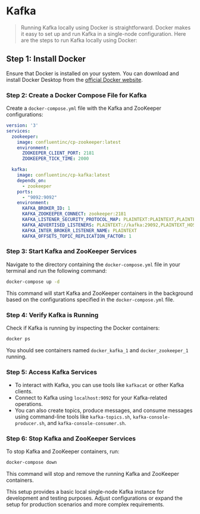 # Kafka

> Running Kafka locally using Docker is straightforward. Docker makes it easy to set up and run Kafka in a single-node configuration. Here are the steps to run Kafka locally using Docker:

## Step 1: Install Docker

Ensure that Docker is installed on your system. You can download and install Docker Desktop from the [official Docker website](https://www.docker.com/products/docker-desktop).

### Step 2: Create a Docker Compose File for Kafka

Create a `docker-compose.yml` file with the Kafka and ZooKeeper configurations:

```yaml
version: '3'
services:
  zookeeper:
    image: confluentinc/cp-zookeeper:latest
    environment:
      ZOOKEEPER_CLIENT_PORT: 2181
      ZOOKEEPER_TICK_TIME: 2000

  kafka:
    image: confluentinc/cp-kafka:latest
    depends_on:
      - zookeeper
    ports:
      - "9092:9092"
    environment:
      KAFKA_BROKER_ID: 1
      KAFKA_ZOOKEEPER_CONNECT: zookeeper:2181
      KAFKA_LISTENER_SECURITY_PROTOCOL_MAP: PLAINTEXT:PLAINTEXT,PLAINTEXT_HOST:PLAINTEXT
      KAFKA_ADVERTISED_LISTENERS: PLAINTEXT://kafka:29092,PLAINTEXT_HOST://localhost:9092
      KAFKA_INTER_BROKER_LISTENER_NAME: PLAINTEXT
      KAFKA_OFFSETS_TOPIC_REPLICATION_FACTOR: 1
```

### Step 3: Start Kafka and ZooKeeper Services

Navigate to the directory containing the `docker-compose.yml` file in your terminal and run the following command:

```bash
docker-compose up -d
```

This command will start Kafka and ZooKeeper containers in the background based on the configurations specified in the `docker-compose.yml` file.

### Step 4: Verify Kafka is Running

Check if Kafka is running by inspecting the Docker containers:

```bash
docker ps
```

You should see containers named `docker_kafka_1` and `docker_zookeeper_1` running.

### Step 5: Access Kafka Services

- To interact with Kafka, you can use tools like `kafkacat` or other Kafka clients.
- Connect to Kafka using `localhost:9092` for your Kafka-related operations.
- You can also create topics, produce messages, and consume messages using command-line tools like `kafka-topics.sh`, `kafka-console-producer.sh`, and `kafka-console-consumer.sh`.

### Step 6: Stop Kafka and ZooKeeper Services

To stop Kafka and ZooKeeper containers, run:

```bash
docker-compose down
```

This command will stop and remove the running Kafka and ZooKeeper containers.

This setup provides a basic local single-node Kafka instance for development and testing purposes. Adjust configurations or expand the setup for production scenarios and more complex requirements.
